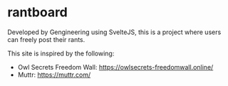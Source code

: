 # rantboard
Developed by Gengineering using SvelteJS, this is a project where users can freely post their rants.

This site is inspired by the following:
- Owl Secrets Freedom Wall: https://owlsecrets-freedomwall.online/
- Muttr: https://muttr.com/